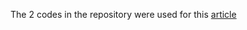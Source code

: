 The 2 codes in the repository were used for this [article](https://wordpress.com/block-editor/page/houzardc.wordpress.com/445)

